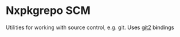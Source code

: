 # Nxpkgrepo SCM

Utilities for working with source control, e.g. git. Uses [git2](https://docs.rs/git2/latest/git2/) bindings
